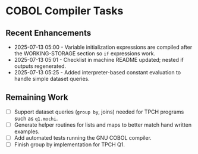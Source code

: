 # COBOL Compiler Tasks

## Recent Enhancements
- 2025-07-13 05:00 - Variable initialization expressions are compiled after the WORKING-STORAGE section so `if` expressions work.
- 2025-07-13 05:01 - Checklist in machine README updated; nested if outputs regenerated.
- 2025-07-13 05:25 - Added interpreter-based constant evaluation to handle simple dataset queries.

## Remaining Work
- [ ] Support dataset queries (`group by`, joins) needed for TPCH programs such as `q1.mochi`.
- [ ] Generate helper routines for lists and maps to better match hand written examples.
- [ ] Add automated tests running the GNU COBOL compiler.
- [ ] Finish group by implementation for TPCH Q1.
